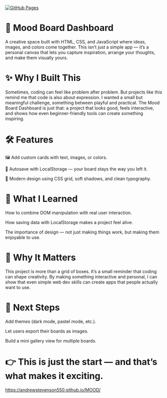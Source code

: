 [![GitHub Pages](https://img.shields.io/badge/GitHub%20Pages-Live-green)](https://andrewstevenson550.github.io/MOOD/index.html)



# 🌈 Mood Board Dashboard

A creative space built with HTML, CSS, and JavaScript where ideas, images, and colors come together. This isn’t just a simple app — it’s a personal canvas that lets you capture inspiration, arrange your thoughts, and make them visually yours.

# ✨ Why I Built This

Sometimes, coding can feel like problem after problem. But projects like this remind me that code is also about expression. I wanted a small but meaningful challenge, something between playful and practical. The Mood Board Dashboard is just that: a project that looks good, feels interactive, and shows how even beginner-friendly tools can create something inspiring.

# 🛠 Features

🖼 Add custom cards with text, images, or colors.

💾 Autosave with LocalStorage — your board stays the way you left it.

🎨 Modern design using CSS grid, soft shadows, and clean typography.

# 🚀 What I Learned

How to combine DOM manipulation with real user interaction.

How saving data with LocalStorage makes a project feel alive.

The importance of design — not just making things work, but making them enjoyable to use.

# 🌟 Why It Matters

This project is more than a grid of boxes. It’s a small reminder that coding can shape creativity. By making something interactive and personal, I can show that even simple web dev skills can create apps that people actually want to use.

# 📌 Next Steps

Add themes (dark mode, pastel mode, etc.).

Let users export their boards as images.

Build a mini gallery view for multiple boards.

# 👉 This is just the start — and that’s what makes it exciting.
https://andrewstevenson550.github.io/MOOD/
